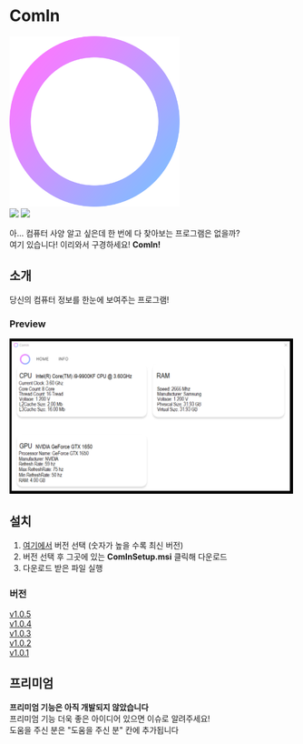 # ComIn

<img src="/Image/ComInlogo.png" width="300px"> <br>
<img src = "https://img.shields.io/badge/C%23-Form-green">     <img src = "https://img.shields.io/badge/Window-Form-blue"> <br>

아... 컴퓨터 사양 알고 싶은데 한 번에 다 찾아보는 프로그램은 없을까?</b> <br>
여기 있습니다! 이리와서 구경하세요! <b>ComIn!</b> <br>

## 소개
당신의 컴퓨터 정보를 한눈에 보여주는 프로그램! <br>
### Preview
<img src="/Image/Preview2.png" width="500px">

## 설치
1. [여기에서](https://github.com/1-EXON/ComIn/releases) 버전 선택 (숫자가 높을 수록 최신 버전) 
2. 버전 선택 후 그곳에 있는 <b>ComInSetup.msi</b> 클릭해 다운로드
3. 다운로드 받은 파일 실행

### 버전
[v1.0.5](https://github.com/1-EXON/ComIn/releases/download/v1.0.5/ComInSetup.msi) <br>
[v1.0.4](https://github.com/1-EXON/ComIn/releases/download/v1.0.4/ComInSetup.msi) <br>
[v1.0.3](https://github.com/1-EXON/ComIn/releases/download/v1.0.3/ComInSetup.msi) <br>
[v1.0.2](https://github.com/1-EXON/ComIn/releases/download/v1.0.2/ComInSetup.msi) <br>
[v1.0.1](https://github.com/1-EXON/ComIn/releases/download/v1.0.1/ComInSetup.msi) <br>



## 프리미엄
<b>프리미엄 기능은 아직 개발되지 않았습니다</b> <br>
프리미엄 기능 더욱 좋은 아이디어 있으면 이슈로 알려주세요! <br>
도움을 주신 분은 "도움을 주신 분" 칸에 추가됩니다 <br>
